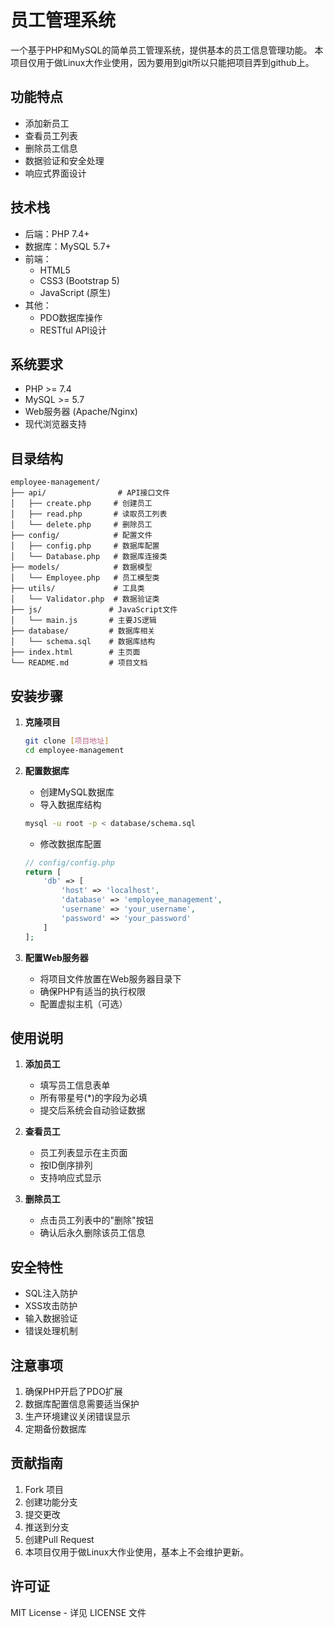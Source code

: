 # 员工管理系统

一个基于PHP和MySQL的简单员工管理系统，提供基本的员工信息管理功能。
本项目仅用于做Linux大作业使用，因为要用到git所以只能把项目弄到github上。

## 功能特点

- 添加新员工
- 查看员工列表
- 删除员工信息
- 数据验证和安全处理
- 响应式界面设计

## 技术栈

- 后端：PHP 7.4+
- 数据库：MySQL 5.7+
- 前端：
  - HTML5
  - CSS3 (Bootstrap 5)
  - JavaScript (原生)
- 其他：
  - PDO数据库操作
  - RESTful API设计

## 系统要求

- PHP >= 7.4
- MySQL >= 5.7
- Web服务器 (Apache/Nginx)
- 现代浏览器支持

## 目录结构

```
employee-management/
├── api/                # API接口文件
│   ├── create.php     # 创建员工
│   ├── read.php       # 读取员工列表
│   └── delete.php     # 删除员工
├── config/            # 配置文件
│   ├── config.php     # 数据库配置
│   └── Database.php   # 数据库连接类
├── models/            # 数据模型
│   └── Employee.php   # 员工模型类
├── utils/             # 工具类
│   └── Validator.php  # 数据验证类
├── js/               # JavaScript文件
│   └── main.js       # 主要JS逻辑
├── database/         # 数据库相关
│   └── schema.sql    # 数据库结构
├── index.html        # 主页面
└── README.md         # 项目文档
```

## 安装步骤

1. **克隆项目**
   ```bash
   git clone [项目地址]
   cd employee-management
   ```

2. **配置数据库**
   - 创建MySQL数据库
   - 导入数据库结构
   ```bash
   mysql -u root -p < database/schema.sql
   ```
   - 修改数据库配置
   ```php
   // config/config.php
   return [
       'db' => [
           'host' => 'localhost',
           'database' => 'employee_management',
           'username' => 'your_username',
           'password' => 'your_password'
       ]
   ];
   ```

3. **配置Web服务器**
   - 将项目文件放置在Web服务器目录下
   - 确保PHP有适当的执行权限
   - 配置虚拟主机（可选）

## 使用说明

1. **添加员工**
   - 填写员工信息表单
   - 所有带星号(*)的字段为必填
   - 提交后系统会自动验证数据

2. **查看员工**
   - 员工列表显示在主页面
   - 按ID倒序排列
   - 支持响应式显示

3. **删除员工**
   - 点击员工列表中的"删除"按钮
   - 确认后永久删除该员工信息

## 安全特性

- SQL注入防护
- XSS攻击防护
- 输入数据验证
- 错误处理机制

## 注意事项

1. 确保PHP开启了PDO扩展
2. 数据库配置信息需要适当保护
3. 生产环境建议关闭错误显示
4. 定期备份数据库

## 贡献指南

1. Fork 项目
2. 创建功能分支
3. 提交更改
4. 推送到分支
5. 创建Pull Request
6. 本项目仅用于做Linux大作业使用，基本上不会维护更新。

## 许可证

MIT License - 详见 LICENSE 文件
